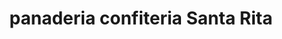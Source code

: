---
title: "panaderia confiteria Santa Rita"
url: /cordoba-saldan/panaderia-confiteria-santa-rita/
shop: panadería
---
